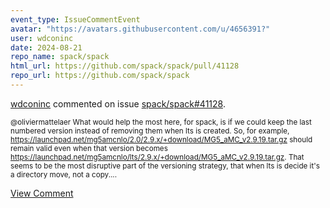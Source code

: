```yaml
---
event_type: IssueCommentEvent
avatar: "https://avatars.githubusercontent.com/u/4656391?"
user: wdconinc
date: 2024-08-21
repo_name: spack/spack
html_url: https://github.com/spack/spack/pull/41128
repo_url: https://github.com/spack/spack
---
```


<a href='https://github.com/wdconinc' target='_blank'>wdconinc</a> commented on issue <a href='https://github.com/spack/spack/pull/41128' target='_blank'>spack/spack#41128</a>.

<small>@oliviermattelaer What would help the most here, for spack, is if we could keep the last numbered version instead of removing them when lts is created. So, for example, https://launchpad.net/mg5amcnlo/2.0/2.9.x/+download/MG5_aMC_v2.9.19.tar.gz should remain valid even when that version becomes https://launchpad.net/mg5amcnlo/lts/2.9.x/+download/MG5_aMC_v2.9.19.tar.gz. That seems to be the most disruptive part of the versioning strategy, that when lts is decide it's a directory move, not a copy....</small>

<a href='https://github.com/spack/spack/pull/41128' target='_blank'>View Comment</a>